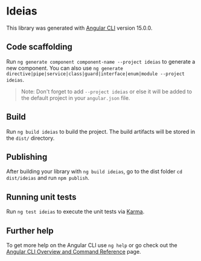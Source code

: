 # Ideias

This library was generated with [Angular CLI](https://github.com/angular/angular-cli) version 15.0.0.

## Code scaffolding

Run `ng generate component component-name --project ideias` to generate a new component. You can also use `ng generate directive|pipe|service|class|guard|interface|enum|module --project ideias`.
> Note: Don't forget to add `--project ideias` or else it will be added to the default project in your `angular.json` file. 

## Build

Run `ng build ideias` to build the project. The build artifacts will be stored in the `dist/` directory.

## Publishing

After building your library with `ng build ideias`, go to the dist folder `cd dist/ideias` and run `npm publish`.

## Running unit tests

Run `ng test ideias` to execute the unit tests via [Karma](https://karma-runner.github.io).

## Further help

To get more help on the Angular CLI use `ng help` or go check out the [Angular CLI Overview and Command Reference](https://angular.io/cli) page.
